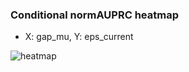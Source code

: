 ### Conditional normAUPRC heatmap

- X: gap_mu, Y: eps_current

![heatmap](/home/elicer/project_0814_2/results/20250818-145114/holdout/conditional_heatmap_gap_mu_vs_eps_current.png)
